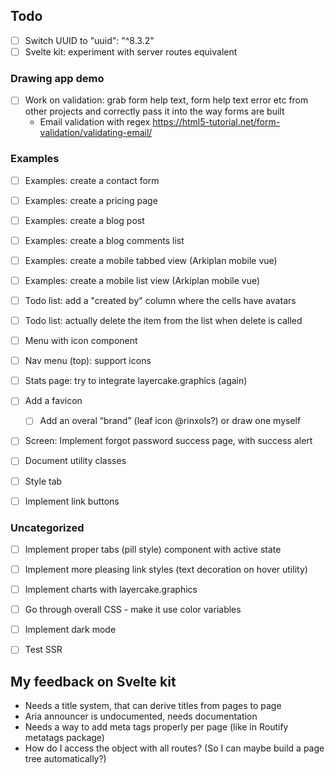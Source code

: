 ## Todo

* [ ] Switch UUID to "uuid": "^8.3.2"
* [ ] Svelte kit: experiment with server routes equivalent

### Drawing app demo

* [ ] Work on validation: grab form help text, form help text error etc from other projects and correctly pass it into the way forms are built
    * Email validation with regex https://html5-tutorial.net/form-validation/validating-email/

### Examples

* [ ] Examples: create a contact form
* [ ] Examples: create a pricing page
* [ ] Examples: create a blog post
* [ ] Examples: create a blog comments list

* [ ] Examples: create a mobile tabbed view (Arkiplan mobile vue)
* [ ] Examples: create a mobile list view (Arkiplan mobile vue)

* [ ] Todo list: add a "created by" column where the cells have avatars
* [ ] Todo list: actually delete the item from the list when delete is called

* [ ] Menu with icon component
* [ ] Nav menu (top): support icons

* [ ] Stats page: try to integrate layercake.graphics (again)

* [ ] Add a favicon
    * [ ] Add an overal “brand” (leaf icon @rinxols?) or draw one myself

* [ ] Screen: Implement forgot password success page, with success alert

* [ ] Document utility classes

* [ ] Style tab

* [ ] Implement link buttons

### Uncategorized

* [ ] Implement proper tabs (pill style) component with active state
* [ ] Implement more pleasing link styles (text decoration on hover utility)

* [ ] Implement charts with layercake.graphics
* [ ] Go through overall CSS - make it use color variables
* [ ] Implement dark mode
* [ ] Test SSR

## My feedback on Svelte kit

* Needs a title system, that can derive titles from pages to page
* Aria announcer is undocumented, needs documentation
* Needs a way to add meta tags properly per page (like in Routify metatags package)
* How do I access the object with all routes? (So I can maybe build a page tree automatically?)

